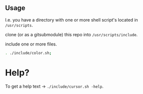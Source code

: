 ## Usage

I.e. you have a directory with one or more shell script's located in `/usr/scripts`.

clone (or as a gitsubmodule) this repo into `/usr/scripts/include`.

include one or more files.

```sh
. ./include/color.sh;
```

# Help?

To get a help text -> `./include/cursor.sh -help`.
